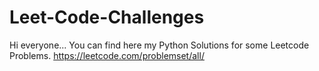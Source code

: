 # Leet-Code-Challenges
Hi everyone... You can find here my Python Solutions for some Leetcode Problems.
https://leetcode.com/problemset/all/ 
